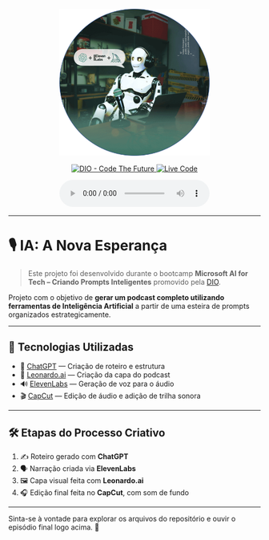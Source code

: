 <p align="center">
  <img src="./assets/cover.png" width="300" alt="Capa do Podcast IA: A Nova Esperança"/>
</p>

<p align="center">
  <a href="https://dio.me/">
    <img src="https://img.shields.io/badge/DIO-Code_The_Future-28DA77?logo=youtube" alt="DIO - Code The Future">
  </a>
  <a href="https://dio.me/">
    <img src="https://img.shields.io/badge/LIVE_CODE-FF5E72?logo=livewire" alt="Live Code">
  </a>
</p>

<div align="center">
  <audio src="output/podcast_editado.MP3" controls title="Podcast editado"></audio>
</div>

---

# 🎙️ IA: A Nova Esperança

> Este projeto foi desenvolvido durante o bootcamp **Microsoft AI for Tech – Criando Prompts Inteligentes** promovido pela [DIO](https://dio.me/).

Projeto com o objetivo de **gerar um podcast completo utilizando ferramentas de Inteligência Artificial** a partir de uma esteira de prompts organizados estrategicamente.

---

## 🧰 Tecnologias Utilizadas

- 🤖 [ChatGPT](https://chat.openai.com/) — Criação de roteiro e estrutura
- 🎨 [Leonardo.ai](https://app.leonardo.ai/image-generation) — Criação da capa do podcast
- 🔊 [ElevenLabs](https://beta.elevenlabs.io/) — Geração de voz para o áudio
- 🎬 [CapCut](https://www.capcut.com/pt-br/) — Edição de áudio e adição de trilha sonora

---

## 🛠️ Etapas do Processo Criativo

1. ✍️ Roteiro gerado com **ChatGPT**
2. 🗣️ Narração criada via **ElevenLabs**
3. 🖼️ Capa visual feita com **Leonardo.ai**
4. 🎧 Edição final feita no **CapCut**, com som de fundo

---

Sinta-se à vontade para explorar os arquivos do repositório e ouvir o episódio final logo acima. 🚀
